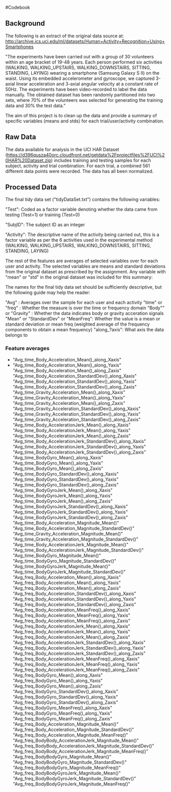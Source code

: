 #Codebook

## Background
The following is an extract of the original data source at:
http://archive.ics.uci.edu/ml/datasets/Human+Activity+Recognition+Using+Smartphones

"The experiments have been carried out with a group of 30 volunteers within an age bracket of 19-48 years. Each person performed six activities (WALKING, WALKING_UPSTAIRS, WALKING_DOWNSTAIRS, SITTING, STANDING, LAYING) wearing a smartphone (Samsung Galaxy S II) on the waist. Using its embedded accelerometer and gyroscope, we captured 3-axial linear acceleration and 3-axial angular velocity at a constant rate of 50Hz. The experiments have been video-recorded to label the data manually. The obtained dataset has been randomly partitioned into two sets, where 70% of the volunteers was selected for generating the training data and 30% the test data."

The aim of this project is to clean up the data and provide a summary of specific variables (means and stds) for each trial/user/activity combination.

## Raw Data 
The data available for analysis in the UCI HAR Dataset (https://d396qusza40orc.cloudfront.net/getdata%2Fprojectfiles%2FUCI%20HAR%20Dataset.zip) includes training and testing samples for each subject, activity and trial combination. For each trial, a combined 561 different data points were recorded. The data has all been normalized.

## Processed Data
The final tidy data set ("tidyDataSet.txt") contains the following variables:

"Test": Coded as a factor variable denoting whether the data came from testing (Test=1) or training (Test=0)

"SubjID": The subject ID as an integer

"Activity": The descriptive name of the activity being carried out, this is a factor variable as per the 6 activities used in the experimental method (WALKING, WALKING_UPSTAIRS, WALKING_DOWNSTAIRS, SITTING, STANDING, LAYING)

The rest of the features are averages of selected variables over for each user and activity. The selected variables are means and standard deviations from the original dataset as prescribed by the assignment. Any variable with "mean" or "std" in the original dataset was included for this summary:

The names for the final tidy data set should be sufficiently descriptive, but the following guide may help the reader:

"Avg" : Averages over the sample for each user and each activity
"time" or "freq" : Whether the measure is over the time or frequency domain
"Body"" or "Gravity" : Whether the data indicates body or gravity acceration signals
"Mean" or "StandardDev" or "MeanFreq": Whether the value is a mean or standard deviation or mean freq (weighted average of the frequency components to obtain a mean frequency)
"along_?axis": What axis the data belongs to

### Feature averages

* "Avg_time_Body_Acceleration_Mean()_along_Xaxis"
* "Avg_time_Body_Acceleration_Mean()_along_Yaxis"
"Avg_time_Body_Acceleration_Mean()_along_Zaxis"
"Avg_time_Body_Acceleration_StandardDev()_along_Xaxis"
"Avg_time_Body_Acceleration_StandardDev()_along_Yaxis"
"Avg_time_Body_Acceleration_StandardDev()_along_Zaxis"
"Avg_time_Gravity_Acceleration_Mean()_along_Xaxis"
"Avg_time_Gravity_Acceleration_Mean()_along_Yaxis"
"Avg_time_Gravity_Acceleration_Mean()_along_Zaxis"
"Avg_time_Gravity_Acceleration_StandardDev()_along_Xaxis"
"Avg_time_Gravity_Acceleration_StandardDev()_along_Yaxis"
"Avg_time_Gravity_Acceleration_StandardDev()_along_Zaxis"
"Avg_time_Body_AccelerationJerk_Mean()_along_Xaxis"
"Avg_time_Body_AccelerationJerk_Mean()_along_Yaxis"
"Avg_time_Body_AccelerationJerk_Mean()_along_Zaxis"
"Avg_time_Body_AccelerationJerk_StandardDev()_along_Xaxis"
"Avg_time_Body_AccelerationJerk_StandardDev()_along_Yaxis"
"Avg_time_Body_AccelerationJerk_StandardDev()_along_Zaxis"
"Avg_time_BodyGyro_Mean()_along_Xaxis"
"Avg_time_BodyGyro_Mean()_along_Yaxis"
"Avg_time_BodyGyro_Mean()_along_Zaxis"
"Avg_time_BodyGyro_StandardDev()_along_Xaxis"
"Avg_time_BodyGyro_StandardDev()_along_Yaxis"
"Avg_time_BodyGyro_StandardDev()_along_Zaxis"
"Avg_time_BodyGyroJerk_Mean()_along_Xaxis"
"Avg_time_BodyGyroJerk_Mean()_along_Yaxis"
"Avg_time_BodyGyroJerk_Mean()_along_Zaxis"
"Avg_time_BodyGyroJerk_StandardDev()_along_Xaxis"
"Avg_time_BodyGyroJerk_StandardDev()_along_Yaxis"
"Avg_time_BodyGyroJerk_StandardDev()_along_Zaxis"
"Avg_time_Body_Acceleration_Magnitude_Mean()"
"Avg_time_Body_Acceleration_Magnitude_StandardDev()"
"Avg_time_Gravity_Acceleration_Magnitude_Mean()"
"Avg_time_Gravity_Acceleration_Magnitude_StandardDev()"
"Avg_time_Body_AccelerationJerk_Magnitude_Mean()"
"Avg_time_Body_AccelerationJerk_Magnitude_StandardDev()"
"Avg_time_BodyGyro_Magnitude_Mean()"
"Avg_time_BodyGyro_Magnitude_StandardDev()"
"Avg_time_BodyGyroJerk_Magnitude_Mean()"
"Avg_time_BodyGyroJerk_Magnitude_StandardDev()"
"Avg_freq_Body_Acceleration_Mean()_along_Xaxis"
"Avg_freq_Body_Acceleration_Mean()_along_Yaxis"
"Avg_freq_Body_Acceleration_Mean()_along_Zaxis"
"Avg_freq_Body_Acceleration_StandardDev()_along_Xaxis"
"Avg_freq_Body_Acceleration_StandardDev()_along_Yaxis"
"Avg_freq_Body_Acceleration_StandardDev()_along_Zaxis"
"Avg_freq_Body_Acceleration_MeanFreq()_along_Xaxis"
"Avg_freq_Body_Acceleration_MeanFreq()_along_Yaxis"
"Avg_freq_Body_Acceleration_MeanFreq()_along_Zaxis"
"Avg_freq_Body_AccelerationJerk_Mean()_along_Xaxis"
"Avg_freq_Body_AccelerationJerk_Mean()_along_Yaxis"
"Avg_freq_Body_AccelerationJerk_Mean()_along_Zaxis"
"Avg_freq_Body_AccelerationJerk_StandardDev()_along_Xaxis"
"Avg_freq_Body_AccelerationJerk_StandardDev()_along_Yaxis"
"Avg_freq_Body_AccelerationJerk_StandardDev()_along_Zaxis"
"Avg_freq_Body_AccelerationJerk_MeanFreq()_along_Xaxis"
"Avg_freq_Body_AccelerationJerk_MeanFreq()_along_Yaxis"
"Avg_freq_Body_AccelerationJerk_MeanFreq()_along_Zaxis"
"Avg_freq_BodyGyro_Mean()_along_Xaxis"
"Avg_freq_BodyGyro_Mean()_along_Yaxis"
"Avg_freq_BodyGyro_Mean()_along_Zaxis"
"Avg_freq_BodyGyro_StandardDev()_along_Xaxis"
"Avg_freq_BodyGyro_StandardDev()_along_Yaxis"
"Avg_freq_BodyGyro_StandardDev()_along_Zaxis"
"Avg_freq_BodyGyro_MeanFreq()_along_Xaxis"
"Avg_freq_BodyGyro_MeanFreq()_along_Yaxis"
"Avg_freq_BodyGyro_MeanFreq()_along_Zaxis"
"Avg_freq_Body_Acceleration_Magnitude_Mean()"
"Avg_freq_Body_Acceleration_Magnitude_StandardDev()"
"Avg_freq_Body_Acceleration_Magnitude_MeanFreq()"
"Avg_freq_BodyBody_AccelerationJerk_Magnitude_Mean()"
"Avg_freq_BodyBody_AccelerationJerk_Magnitude_StandardDev()"
"Avg_freq_BodyBody_AccelerationJerk_Magnitude_MeanFreq()"
"Avg_freq_BodyBodyGyro_Magnitude_Mean()"
"Avg_freq_BodyBodyGyro_Magnitude_StandardDev()"
"Avg_freq_BodyBodyGyro_Magnitude_MeanFreq()"
"Avg_freq_BodyBodyGyroJerk_Magnitude_Mean()"
"Avg_freq_BodyBodyGyroJerk_Magnitude_StandardDev()"
"Avg_freq_BodyBodyGyroJerk_Magnitude_MeanFreq()"
